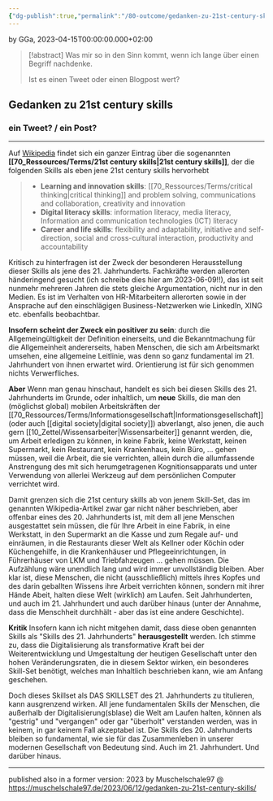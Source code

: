 ```yaml
---
{"dg-publish":true,"permalink":"/80-outcome/gedanken-zu-21st-century-skills/","tags":["class/note","class/outcome"],"noteIcon":""}
---
```


by GGa, 2023-04-15T00:00:00.000+02:00 

> [!abstract] Was mir so in den Sinn kommt, wenn ich lange über einen Begriff nachdenke. 
> 
> Ist es einen Tweet oder einen Blogpost wert?
> 

## Gedanken zu 21st century skills

### ein Tweet? / ein Post?
---
Auf [Wikipedia](https://en.wikipedia.org/wiki/21st%20century%20skills) findet sich ein ganzer Eintrag über die sogenannten **[[70_Ressources/Terms/21st century skills\|21st century skills]]**, der die folgenden Skills als eben jene 21st century skills hervorhebt

> - **Learning and innovation skills**: [[70_Ressources/Terms/critical thinking\|critical thinking]] and problem solving, communications and collaboration, creativity and innovation
> - **Digital literacy skills**: information literacy,  media literacy, Information and communication technologies (ICT) literacy
> - **Career and life skills**: flexibility and adaptability, initiative and self-direction, social and cross-cultural interaction, productivity and accountability

Kritisch zu hinterfragen ist der Zweck der besonderen Herausstellung dieser Skills als jene des 21. Jahrhunderts. Fachkräfte werden allerorten händeringend gesucht (ich schreibe dies hier am 2023-06-09!!), das ist seit nunmehr mehreren Jahren die stets gleiche Argumentation, nicht nur in den Medien. Es ist im Verhalten von HR-Mitarbeitern allerorten sowie in der Ansprache auf den einschlägigen Business-Netzwerken wie LinkedIn, XING etc. ebenfalls beobachtbar.

**Insofern scheint der Zweck ein positiver zu sein**: durch die Allgemeingültigkeit der Definition einerseits, und die Bekanntmachung für die Allgemeinheit andererseits, haben Menschen, die sich am Arbeitsmarkt umsehen, eine allgemeine Leitlinie, was denn so ganz fundamental im 21. Jahrhundert von ihnen erwartet wird. Orientierung ist für sich genommen nichts Verwerfliches.

**Aber**
Wenn man genau hinschaut, handelt es sich bei diesen Skills des 21. Jahrhunderts im Grunde, oder inhaltlich, um **neue** Skills, die man den (möglichst global) mobilen Arbeitskräften der [[70_Ressources/Terms/Informationsgesellschaft\|Informationsgesellschaft]] (oder auch [[digital society\|digital society]]) abverlangt, also jenen, die auch gern [[10_Zettel/Wissensarbeiter\|Wissensarbeiter]] genannt werden, die, um Arbeit erledigen zu können, in keine Fabrik, keine Werkstatt, keinen Supermarkt, kein Restaurant, kein Krankenhaus, kein Büro, ... gehen müssen, weil die Arbeit, die sie verrichten, allein durch die allumfassende Anstrengung des mit sich herumgetragenen Kognitionsapparats und unter Verwendung von allerlei Werkzeug auf dem persönlichen Computer verrichtet wird. 

Damit grenzen sich die 21st century skills ab von jenem Skill-Set, das im genannten Wikipedia-Artikel zwar gar nicht näher beschrieben, aber offenbar eines des 20. Jahrhunderts ist, mit dem all jene Menschen ausgestattet sein müssen, die für Ihre Arbeit in eine Fabrik, in eine Werkstatt, in den Supermarkt an die Kasse und zum Regale auf- und einräumen, in die Restaurants dieser Welt als Kellner oder Köchin oder Küchengehilfe, in die Krankenhäuser und Pflegeeinrichtungen, in Führerhäuser von LKM und Triebfahzeugen ... gehen müssen. Die Aufzählung wäre unendlich lang und wird immer unvollständig bleiben. Aber klar ist, diese Menschen, die nicht (ausschließlich) mittels ihres Kopfes und des darin geballten Wissens ihre Arbeit verrichten können, sondern mit ihrer Hände Abeit, halten diese Welt (wirklich) am Laufen. Seit Jahrhunderten, und auch im 21. Jahrhundert und auch darüber hinaus (unter der Annahme, dass die Menschheit durchhält - aber das ist eine andere Geschichte).

**Kritik**
Insofern kann ich nicht mitgehen damit, dass diese oben genannten Skills als "Skills des 21. Jahrhunderts" **herausgestellt** werden. 
Ich stimme zu, dass die Digitalisierung als transformative Kraft bei der Weiterentwicklung und Umgestaltung der heutigen Gesellschaft unter den hohen Veränderungsraten, die in diesem Sektor wirken, ein besonderes Skill-Set benötigt, welches man Inhaltlich beschrieben kann, wie am Anfang geschehen. 

Doch dieses Skillset als DAS SKILLSET des 21. Jahrhunderts zu titulieren, kann ausgrenzend wirken. All jene fundamentalen Skills der Menschen, die außerhalb der Digitalisierung(sblase) die Welt am Laufen halten, können als "gestrig" und "vergangen" oder gar "überholt" verstanden werden, was in keinem, in gar keinem Fall akzeptabel ist. Die Skills des 20. Jahrhunderts bleiben so fundamental, wie sie für das Zusammenleben in unserer modernen Gesellschaft von Bedeutung sind. Auch im 21. Jahrhundert. Und darüber hinaus.

---
published also in a former version: 
2023 by Muschelschale97 @ https://muschelschale97.de/2023/06/12/gedanken-zu-21st-century-skills/